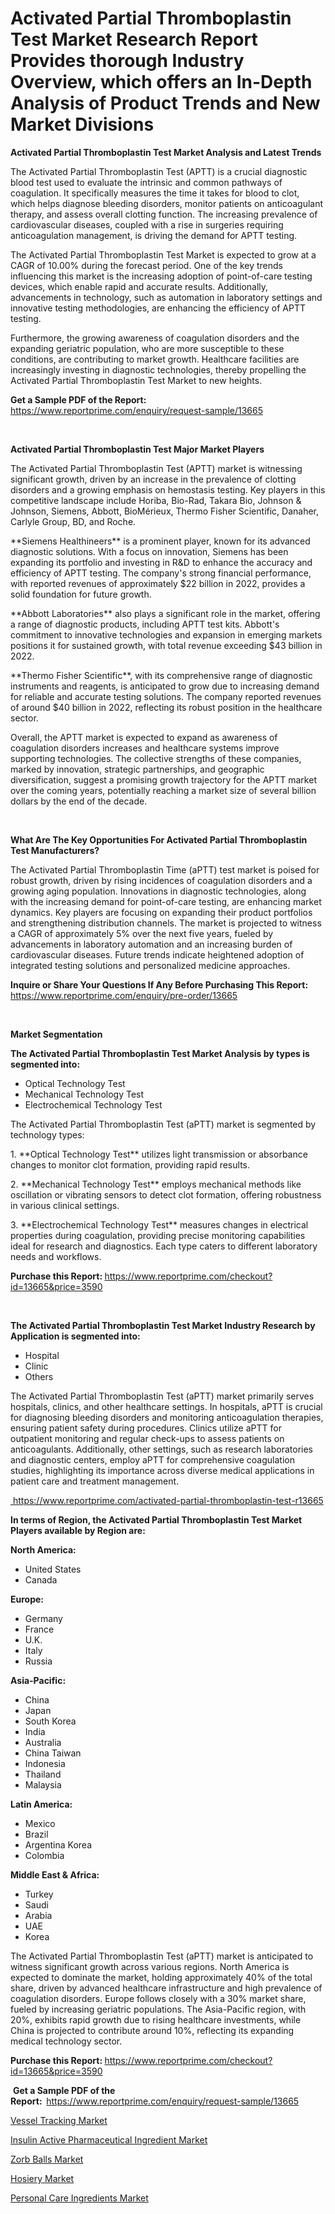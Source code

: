 <p><h1>Activated Partial Thromboplastin Test Market Research Report Provides thorough Industry Overview, which offers an In-Depth Analysis of Product Trends and New Market Divisions</h1></p><p><strong>Activated Partial Thromboplastin Test Market Analysis and Latest Trends</strong></p>
<p><p>The Activated Partial Thromboplastin Test (APTT) is a crucial diagnostic blood test used to evaluate the intrinsic and common pathways of coagulation. It specifically measures the time it takes for blood to clot, which helps diagnose bleeding disorders, monitor patients on anticoagulant therapy, and assess overall clotting function. The increasing prevalence of cardiovascular diseases, coupled with a rise in surgeries requiring anticoagulation management, is driving the demand for APTT testing.</p><p>The Activated Partial Thromboplastin Test Market is expected to grow at a CAGR of 10.00% during the forecast period. One of the key trends influencing this market is the increasing adoption of point-of-care testing devices, which enable rapid and accurate results. Additionally, advancements in technology, such as automation in laboratory settings and innovative testing methodologies, are enhancing the efficiency of APTT testing. </p><p>Furthermore, the growing awareness of coagulation disorders and the expanding geriatric population, who are more susceptible to these conditions, are contributing to market growth. Healthcare facilities are increasingly investing in diagnostic technologies, thereby propelling the Activated Partial Thromboplastin Test Market to new heights.</p></p>
<p><strong>Get a Sample PDF of the Report:&nbsp;</strong> <a href="https://www.reportprime.com/enquiry/request-sample/13665">https://www.reportprime.com/enquiry/request-sample/13665</a></p>
<p>&nbsp;</p>
<p><strong>Activated Partial Thromboplastin Test Major Market Players</strong></p>
<p><p>The Activated Partial Thromboplastin Test (APTT) market is witnessing significant growth, driven by an increase in the prevalence of clotting disorders and a growing emphasis on hemostasis testing. Key players in this competitive landscape include Horiba, Bio-Rad, Takara Bio, Johnson & Johnson, Siemens, Abbott, BioMérieux, Thermo Fisher Scientific, Danaher, Carlyle Group, BD, and Roche.</p><p>**Siemens Healthineers** is a prominent player, known for its advanced diagnostic solutions. With a focus on innovation, Siemens has been expanding its portfolio and investing in R&D to enhance the accuracy and efficiency of APTT testing. The company's strong financial performance, with reported revenues of approximately $22 billion in 2022, provides a solid foundation for future growth.</p><p>**Abbott Laboratories** also plays a significant role in the market, offering a range of diagnostic products, including APTT test kits. Abbott's commitment to innovative technologies and expansion in emerging markets positions it for sustained growth, with total revenue exceeding $43 billion in 2022.</p><p>**Thermo Fisher Scientific**, with its comprehensive range of diagnostic instruments and reagents, is anticipated to grow due to increasing demand for reliable and accurate testing solutions. The company reported revenues of around $40 billion in 2022, reflecting its robust position in the healthcare sector.</p><p>Overall, the APTT market is expected to expand as awareness of coagulation disorders increases and healthcare systems improve supporting technologies. The collective strengths of these companies, marked by innovation, strategic partnerships, and geographic diversification, suggest a promising growth trajectory for the APTT market over the coming years, potentially reaching a market size of several billion dollars by the end of the decade.</p></p>
<p>&nbsp;</p>
<p><strong>What Are The Key Opportunities For Activated Partial Thromboplastin Test Manufacturers?</strong></p>
<p><p>The Activated Partial Thromboplastin Time (aPTT) test market is poised for robust growth, driven by rising incidences of coagulation disorders and a growing aging population. Innovations in diagnostic technologies, along with the increasing demand for point-of-care testing, are enhancing market dynamics. Key players are focusing on expanding their product portfolios and strengthening distribution channels. The market is projected to witness a CAGR of approximately 5% over the next five years, fueled by advancements in laboratory automation and an increasing burden of cardiovascular diseases. Future trends indicate heightened adoption of integrated testing solutions and personalized medicine approaches.</p></p>
<p><strong>Inquire or Share Your Questions If Any Before Purchasing This Report:</strong> <a href="https://www.reportprime.com/enquiry/pre-order/13665">https://www.reportprime.com/enquiry/pre-order/13665</a></p>
<p>&nbsp;</p>
<p><strong>Market Segmentation</strong></p>
<p><strong>The Activated Partial Thromboplastin Test Market Analysis by types is segmented into:</strong></p>
<p><ul><li>Optical Technology Test</li><li>Mechanical Technology Test</li><li>Electrochemical Technology Test</li></ul></p>
<p><p>The Activated Partial Thromboplastin Test (aPTT) market is segmented by technology types: </p><p>1. **Optical Technology Test** utilizes light transmission or absorbance changes to monitor clot formation, providing rapid results.</p><p>2. **Mechanical Technology Test** employs mechanical methods like oscillation or vibrating sensors to detect clot formation, offering robustness in various clinical settings.</p><p>3. **Electrochemical Technology Test** measures changes in electrical properties during coagulation, providing precise monitoring capabilities ideal for research and diagnostics. Each type caters to different laboratory needs and workflows.</p></p>
<p><strong>Purchase this Report:&nbsp;</strong><a href="https://www.reportprime.com/checkout?id=13665&price=3590">https://www.reportprime.com/checkout?id=13665&price=3590</a></p>
<p>&nbsp;</p>
<p><strong>The Activated Partial Thromboplastin Test Market Industry Research by Application is segmented into:</strong></p>
<p><ul><li>Hospital</li><li>Clinic</li><li>Others</li></ul></p>
<p><p>The Activated Partial Thromboplastin Test (aPTT) market primarily serves hospitals, clinics, and other healthcare settings. In hospitals, aPTT is crucial for diagnosing bleeding disorders and monitoring anticoagulation therapies, ensuring patient safety during procedures. Clinics utilize aPTT for outpatient monitoring and regular check-ups to assess patients on anticoagulants. Additionally, other settings, such as research laboratories and diagnostic centers, employ aPTT for comprehensive coagulation studies, highlighting its importance across diverse medical applications in patient care and treatment management.</p></p>
<p><a href="https://www.reportprime.com/activated-partial-thromboplastin-test-r13665">&nbsp;https://www.reportprime.com/activated-partial-thromboplastin-test-r13665</a></p>
<p><strong>In terms of Region, the Activated Partial Thromboplastin Test Market Players available by Region are:</strong></p>
<p>
    <p> <strong> North America: </strong>
        <ul>
            <li>United States</li>
            <li>Canada</li>
        </ul>
        </p> 
    <p> <strong> Europe: </strong>
        <ul>
            <li>Germany</li>
            <li>France</li>
            <li>U.K.</li>
            <li>Italy</li>
            <li>Russia</li>
        </ul>
        </p> 
    <p> <strong> Asia-Pacific: </strong>
        <ul>
            <li>China</li>
            <li>Japan</li>
            <li>South Korea</li>
            <li>India</li>
            <li>Australia</li>
            <li>China Taiwan</li>
            <li>Indonesia</li>
            <li>Thailand</li>
            <li>Malaysia</li>
        </ul>
        </p> 
    <p> <strong> Latin America: </strong>
        <ul>
            <li>Mexico</li>
            <li>Brazil</li>
            <li>Argentina Korea</li>
            <li>Colombia</li>
        </ul>
        </p> 
    <p> <strong> Middle East & Africa: </strong>
        <ul>
            <li>Turkey</li>
            <li>Saudi</li>
            <li>Arabia</li>
            <li>UAE</li>
            <li>Korea</li>
        </ul>
    </p>
    </p>
<p><p>The Activated Partial Thromboplastin Test (aPTT) market is anticipated to witness significant growth across various regions. North America is expected to dominate the market, holding approximately 40% of the total share, driven by advanced healthcare infrastructure and high prevalence of coagulation disorders. Europe follows closely with a 30% market share, fueled by increasing geriatric populations. The Asia-Pacific region, with 20%, exhibits rapid growth due to rising healthcare investments, while China is projected to contribute around 10%, reflecting its expanding medical technology sector.</p></p>
<p><strong>Purchase this Report: </strong><a href="https://www.reportprime.com/checkout?id=13665&price=3590">https://www.reportprime.com/checkout?id=13665&price=3590</a></p>
<p>&nbsp;<strong>Get a Sample PDF of the Report:&nbsp;&nbsp;</strong><a href="https://www.reportprime.com/enquiry/request-sample/13665">https://www.reportprime.com/enquiry/request-sample/13665</a></p>
<p><strong></strong></p>
<p><p><a href="https://github.com/AKSHATREPORTPRIME/Market-Research-Report-List-6/blob/main/vessel-tracking-market.md">Vessel Tracking Market</a></p><p><a href="https://medium.com/@andrew.gibson967/the-insulin-active-pharmaceutical-ingredient-market-insights-report-offers-an-in-depth-and-fb47bf90f8ad">Insulin Active Pharmaceutical Ingredient Market</a></p><p><a href="https://issuu.com/reportprime-2/docs/zorb-balls-market-size-2030.pptx_ac59292174b23d">Zorb Balls Market</a></p><p><a href="https://www.linkedin.com/pulse/future-hosiery-market-global-forecast-trends-2024--6l19c?trackingId=LvAPaelESfyJq46R%2B7oGtw%3D%3D">Hosiery Market</a></p><p><a href="https://www.linkedin.com/pulse/market-forecast-global-personal-care-ingredients-trends-crdmc?trackingId=D%2Fyl1JK3S1eXjjuPeJ%2BAYA%3D%3D">Personal Care Ingredients Market</a></p></p>